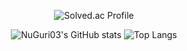 <div align="center">

![Solved.ac Profile](http://mazassumnida.wtf/api/generate_badge?boj=sym2596)

![NuGuri03's GitHub stats](https://github-readme-stats.vercel.app/api?username=NuGuri03&show_icons=true&theme=radical)
![Top Langs](https://github-readme-stats.vercel.app/api/top-langs/?username=NuGuri03)

</div>

<!---
NuGuri03/NuGuri03 is a ✨ special ✨ repository because its `README.md` (this file) appears on your GitHub profile.
You can click the Preview link to take a look at your changes.
--->
